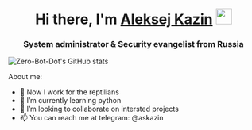 <h1 align="center">Hi there, I'm <a href="https://zerobot.ru/?utm_source=github&utm_medium=profile&utm_campaign=md" target="_blank">Aleksej Kazin</a> 
<img src="https://github.com/blackcater/blackcater/raw/main/images/Hi.gif" height="32"/></h1>
<h3 align="center">System administrator & Security evangelist from Russia</h3>

![Zero-Bot-Dot's GitHub stats](https://github-readme-stats.vercel.app/api?username=zero-bot-dot&show_icons=true&theme=github_dark)

About me:
- 🔭 Now I work for the reptilians
- 🌱 I’m currently learning python
- 👯 I’m looking to collaborate on intersted projects
- 📫 You can reach me at telegram: @askazin
